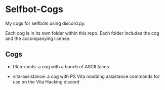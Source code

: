 # Selfbot-Cogs
My cogs for selfbots using discord.py.

Each cog is in its own folder within this repo. Each folder includes the cog and the accompanying license.

## Cogs

- t3ch-cmds: a cog with a bunch of ASCII faces

- vita-assistance: a cog with PS Vita modding assistance commands for use on the Vita Hacking discord 
